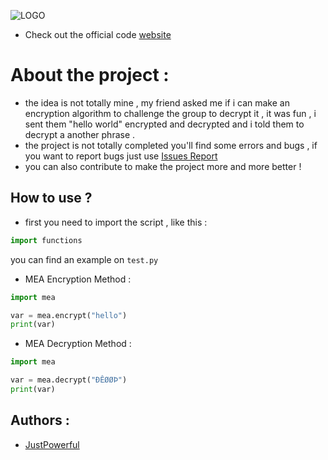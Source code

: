 ![LOGO](https://www.mediafire.com/convkey/e8c7/hbtduchh0f0bmzvzg.jpg)

 - Check out the official code [website](https://justpowerful.github.io/Multiplying-encryption-algorithm/)

# About the project :
- the idea is not totally mine , my friend asked me if i can make an encryption algorithm to challenge the group to decrypt it , it was fun , i sent them "hello world" encrypted and decrypted and i told them to decrypt a another phrase .
- the project is not totally completed you'll find some errors and bugs , if you want to report bugs just use [Issues Report](https://github.com/JustPowerful/Multiplying-encryption-algorithm/issues) 
- you can also contribute to make the project more and more better !

## How to use ?
- first you need to import the script , like this :

```python
import functions
```
you can find an example on ``test.py``

- MEA Encryption Method :

```python
import mea

var = mea.encrypt("hello")
print(var)
```

- MEA Decryption Method :

```python
import mea

var = mea.decrypt("ÐÊØØÞ")
print(var)
```

## Authors :

- [JustPowerful](https://github.com/JustPowerful)
